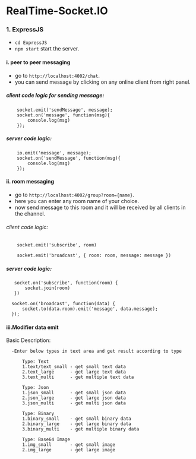 # RealTime-Socket.IO

### 1. ExpressJS

  - `cd ExpressJS`
  - `npm start` start the server.

  #### i. peer to peer messaging
   - go to `http://localhost:4002/chat`.
   - you can send message by clicking on any online client from right panel.

  ##### client code logic for sending message:

        socket.emit('sendMessage', message);
        socket.on('message', function(msg){
            console.log(msg)
        });

  ##### server code logic:

        io.emit('message', message);
        socket.on('sendMessage', function(msg){
            console.log(msg)
        });

  #### ii. room messaging
   - go to `http://localhost:4002/group?room={name}`.
   - here you can enter any room name of your choice.
   - now send message to this room and it will be received by all clients in the channel.

   ###### client code logic:

        socket.emit('subscribe', room)

        socket.emit('broadcast', { room: room, message: message })

   ##### server code logic:

       socket.on('subscribe', function(room) {
           socket.join(room)
       })

      socket.on('broadcast', function(data) {
          socket.to(data.room).emit('message', data.message);
      });

   #### iii.Modifier data emit

   Basic Description:

      -Enter below types in text area and get result according to type

          Type: Text
          1.text/text_small - get small text data
          2.text_large      - get large text data
          3.text_multi      - get multiple text data

          Type: Json
          1.json_small      - get small json data
          2.json_large      - get large json data
          3.json_multi      - get multi json data

          Type: Binary
          1.binary_small    - get small binary data
          2.binary_large    - get large binary data
          3.binary_multi    - get multiple binary data

          Type: Base64 Image
          1.img_small       - get small image
          2.img_large       - get large image
